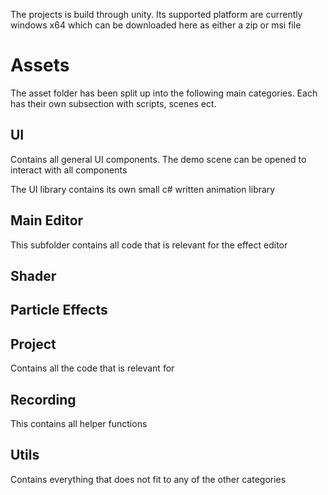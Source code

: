 The projects is build through unity. Its supported platform are currently windows x64 which can be downloaded here as either a zip or msi file



# Assets
The asset folder has been split up into the following main categories. Each has their own subsection with scripts, scenes ect.

## UI
Contains all general UI components. The demo scene can be opened to interact with all components

The UI library contains its own small c# written animation library 

## Main Editor
This subfolder contains all code that is relevant for the effect editor

## Shader

## Particle Effects

## Project
Contains all the code that is relevant for 

## Recording
This contains all helper functions

## Utils
Contains everything that does not fit to any of the other categories 